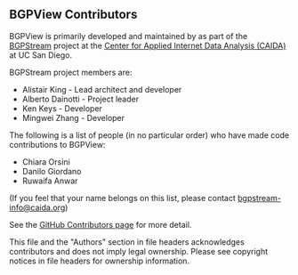 BGPView Contributors
--------------------

BGPView is primarily developed and
maintained by as part of the [BGPStream](https://bgpstream.caida.org)
project at the [Center for Applied Internet Data Analysis (CAIDA)](https://www.caida.org)
at UC San Diego.

BGPStream project members are:
 - Alistair King - Lead architect and developer
 - Alberto Dainotti - Project leader
 - Ken Keys - Developer
 - Mingwei Zhang - Developer

The following is a list of people (in no particular order) who have made code
contributions to BGPView:
 - Chiara Orsini
 - Danilo Giordano
 - Ruwaifa Anwar

(If you feel that your name belongs on this list, please contact
bgpstream-info@caida.org)

See the [GitHub Contributors
page](https://github.com/CAIDA/bgpview/graphs/contributors) for more
detail.

This file and the "Authors" section in file headers acknowledges contributors
and does not imply legal ownership. Please see copyright notices in file headers
for ownership information.
